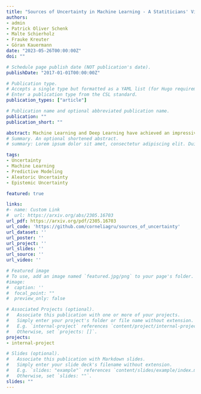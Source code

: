 ```yaml
---
title: "Sources of Uncertainty in Machine Learning - A Statiticians' View"
authors:
- admin
- Patrick Oliver Schenk 
- Malte Schierholz
- Frauke Kreuter
- Göran Kauermann
date: "2023-05-26T00:00:00Z"
doi: ""

# Schedule page publish date (NOT publication's date).
publishDate: "2017-01-01T00:00:00Z"

# Publication type.
# Accepts a single type but formatted as a YAML list (for Hugo requirements).
# Enter a publication type from the CSL standard.
publication_types: ["article"]

# Publication name and optional abbreviated publication name.
publication: ""
publication_short: ""

abstract: Machine Learning and Deep Learning have achieved an impressive standard today, enabling us to answer questions that were inconceivable a few years ago. Besides these successes, it becomes clear, that beyond pure prediction, which is the primary strength of most supervised machine learning algorithms, the quantification of uncertainty is relevant and necessary as well. While first concepts and ideas in this direction have emerged in recent years, this paper adopts a conceptual perspective and examines possible sources of uncertainty. By adopting the viewpoint of a statistician, we discuss the concepts of aleatoric and epistemic uncertainty, which are more commonly associated with machine learning. The paper aims to formalize the two types of uncertainty and demonstrates that sources of uncertainty are miscellaneous and can not always be decomposed into aleatoric and epistemic. Drawing parallels between statistical concepts and uncertainty in machine learning, we also demonstrate the role of data and their influence on uncertainty.
# Summary. An optional shortened abstract.
# summary: Lorem ipsum dolor sit amet, consectetur adipiscing elit. Duis posuere tellus ac convallis placerat. Proin tincidunt magna sed ex sollicitudin condimentum.

tags:
- Uncertainty
- Machine Learning
- Predictive Modeling
- Aleatoric Uncertainty
- Epistemic Uncertainty

featured: true

links:
#- name: Custom Link
#  url: https://arxiv.org/abs/2305.16703
url_pdf: https://arxiv.org/pdf/2305.16703
url_code: 'https://github.com/corneliagru/sources_of_uncertainty'
url_dataset: ''
url_poster: ''
url_project: ''
url_slides: ''
url_source: ''
url_video: ''

# Featured image
# To use, add an image named `featured.jpg/png` to your page's folder. 
#image:
#  caption: ''
#  focal_point: ""
#  preview_only: false

# Associated Projects (optional).
#   Associate this publication with one or more of your projects.
#   Simply enter your project's folder or file name without extension.
#   E.g. `internal-project` references `content/project/internal-project/index.md`.
#   Otherwise, set `projects: []`.
projects:
- internal-project

# Slides (optional).
#   Associate this publication with Markdown slides.
#   Simply enter your slide deck's filename without extension.
#   E.g. `slides: "example"` references `content/slides/example/index.md`.
#   Otherwise, set `slides: ""`.
slides: ""
---
```


